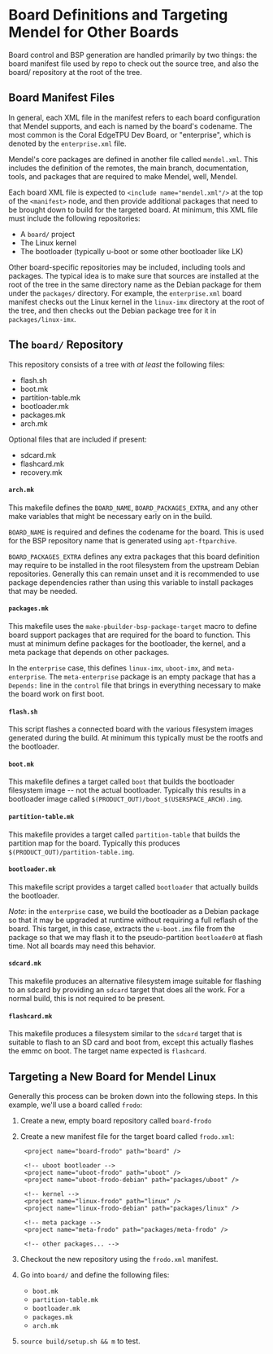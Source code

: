 # Board Definitions and Targeting Mendel for Other Boards

Board control and BSP generation are handled primarily by two things: the board
manifest file used by repo to check out the source tree, and also the board/
repository at the root of the tree.

## Board Manifest Files

In general, each XML file in the manifest refers to each board configuration
that Mendel supports, and each is named by the board's codename. The most common
is the Coral EdgeTPU Dev Board, or "enterprise", which is denoted by the
`enterprise.xml` file.

Mendel's core packages are defined in another file called `mendel.xml`. This
includes the definition of the remotes, the main branch, documentation, tools,
and packages that are required to make Mendel, well, Mendel.

Each board XML file is expected to `<include name="mendel.xml"/>` at the top of
the `<manifest>` node, and then provide additional packages that need to be
brought down to build for the targeted board. At minimum, this XML file must
include the following repositories:

  - A `board/` project
  - The Linux kernel
  - The bootloader (typically u-boot or some other bootloader like LK)

Other board-specific repositories may be included, including tools and packages.
The typical idea is to make sure that sources are installed at the root of the
tree in the same directory name as the Debian package for them under the
`packages/` directory. For example, the `enterprise.xml` board manifest checks
out the Linux kernel in the `linux-imx` directory at the root of the tree, and
then checks out the Debian package tree for it in `packages/linux-imx`.

## The `board/` Repository

This repository consists of a tree with _at least_ the following files:

  - flash.sh
  - boot.mk
  - partition-table.mk
  - bootloader.mk
  - packages.mk
  - arch.mk

Optional files that are included if present:

  - sdcard.mk
  - flashcard.mk
  - recovery.mk

#### `arch.mk`
This makefile defines the `BOARD_NAME`, `BOARD_PACKAGES_EXTRA`, and any other
make variables that might be necessary early on in the build.

`BOARD_NAME` is required and defines the codename for the board. This is used
for the BSP repository name that is generated using `apt-ftparchive`.

`BOARD_PACKAGES_EXTRA` defines any extra packages that this board definition may
require to be installed in the root filesystem from the upstream Debian
repositories. Generally this can remain unset and it is recommended to use
package dependencies rather than using this variable to install packages that
may be needed.

#### `packages.mk`
This makefile uses the `make-pbuilder-bsp-package-target` macro to define
board support packages that are required for the board to function. This must at
minimum define packages for the bootloader, the kernel, and a meta package that
depends on other packages.

In the `enterprise` case, this defines `linux-imx`, `uboot-imx`, and
`meta-enterprise`. The `meta-enterprise` package is an empty package that has a
`Depends:` line in the `control` file that brings in everything necessary to
make the board work on first boot.

#### `flash.sh`
This script flashes a connected board with the various filesystem images
generated during the build. At minimum this typically must be the rootfs and
the bootloader.

#### `boot.mk`
This makefile defines a target called `boot` that builds the bootloader
filesystem image -- not the actual bootloader. Typically this results in a
bootloader image called `$(PRODUCT_OUT)/boot_$(USERSPACE_ARCH).img`.

#### `partition-table.mk`
This makefile provides a target called `partition-table` that builds the
partition map for the board. Typically this produces
`$(PRODUCT_OUT)/partition-table.img`.

#### `bootloader.mk`
This makefile script provides a target called `bootloader` that actually builds
the bootloader.

*Note*: in the `enterprise` case, we build the bootloader as a Debian package so
that it may be upgraded at runtime without requiring a full reflash of the
board. This target, in this case, extracts the `u-boot.imx` file from the
package so that we may flash it to the pseudo-partition `bootloader0` at flash
time. Not all boards may need this behavior.

#### `sdcard.mk`
This makefile produces an alternative filesystem image suitable for flashing to
an sdcard by providing an `sdcard` target that does all the work. For a normal
build, this is not required to be present.

#### `flashcard.mk`
This makefile produces a filesystem similar to the `sdcard` target that is
suitable to flash to an SD card and boot from, except this actually flashes the
emmc on boot. The target name expected is `flashcard`.

## Targeting a New Board for Mendel Linux

Generally this process can be broken down into the following steps. In this
example, we'll use a board called `frodo`:

  1. Create a new, empty board repository called `board-frodo`
  2. Create a new manifest file for the target board called `frodo.xml`:

        <?xml version="1.0" encoding="UTF-8"?>
        <manifest>
          <include name="mendel.xml"/>

          <project name="board-frodo" path="board" />

          <!-- uboot bootloader -->
          <project name="uboot-frodo" path="uboot" />
          <project name="uboot-frodo-debian" path="packages/uboot" />

          <!-- kernel -->
          <project name="linux-frodo" path="linux" />
          <project name="linux-frodo-debian" path="packages/linux" />

          <!-- meta package -->
          <project name="meta-frodo" path="packages/meta-frodo" />

          <!-- other packages... -->
        </manifest>

  3. Checkout the new repository using the `frodo.xml` manifest.
  4. Go into `board/` and define the following files:

     - `boot.mk`
     - `partition-table.mk`
     - `bootloader.mk`
     - `packages.mk`
     - `arch.mk`

  5. `source build/setup.sh && m` to test.
